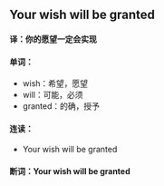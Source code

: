 ## Your wish will be granted

#### 译：你的愿望一定会实现

#### 单词：

- wish：希望，愿望
- will：可能，必须
- granted：的确，授予

#### 连读：

- Your wish will be granted

#### 断词：Your wish will be granted
